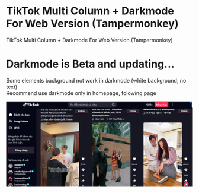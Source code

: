 # TikTok Multi Column + Darkmode For Web Version (Tampermonkey)
TikTok Multi Column + Darkmode For Web Version (Tampermonkey)

# Darkmode is Beta and updating...
Some elements background not work in darkmode (white background, no text)<br/>
Recommend use darkmode only in homepage, folowing page<br/>

![Alt text](/screenshot.png?raw=true "Screenshot")
